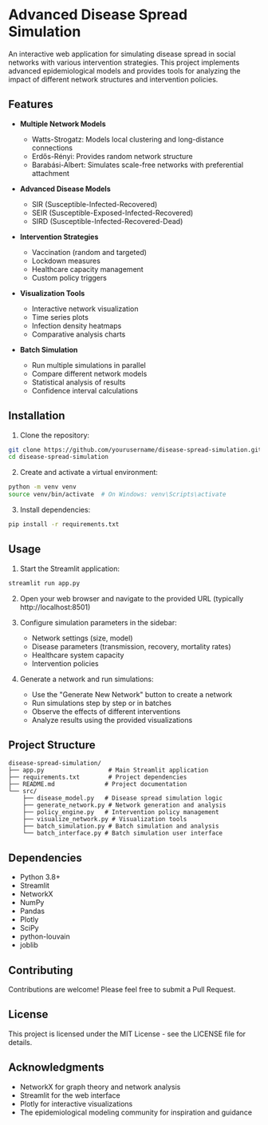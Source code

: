 # Advanced Disease Spread Simulation

An interactive web application for simulating disease spread in social networks with various intervention strategies. This project implements advanced epidemiological models and provides tools for analyzing the impact of different network structures and intervention policies.

## Features

- **Multiple Network Models**

  - Watts-Strogatz: Models local clustering and long-distance connections
  - Erdős-Rényi: Provides random network structure
  - Barabási-Albert: Simulates scale-free networks with preferential attachment

- **Advanced Disease Models**

  - SIR (Susceptible-Infected-Recovered)
  - SEIR (Susceptible-Exposed-Infected-Recovered)
  - SIRD (Susceptible-Infected-Recovered-Dead)

- **Intervention Strategies**

  - Vaccination (random and targeted)
  - Lockdown measures
  - Healthcare capacity management
  - Custom policy triggers

- **Visualization Tools**

  - Interactive network visualization
  - Time series plots
  - Infection density heatmaps
  - Comparative analysis charts

- **Batch Simulation**
  - Run multiple simulations in parallel
  - Compare different network models
  - Statistical analysis of results
  - Confidence interval calculations

## Installation

1. Clone the repository:

```bash
git clone https://github.com/yourusername/disease-spread-simulation.git
cd disease-spread-simulation
```

2. Create and activate a virtual environment:

```bash
python -m venv venv
source venv/bin/activate  # On Windows: venv\Scripts\activate
```

3. Install dependencies:

```bash
pip install -r requirements.txt
```

## Usage

1. Start the Streamlit application:

```bash
streamlit run app.py
```

2. Open your web browser and navigate to the provided URL (typically http://localhost:8501)

3. Configure simulation parameters in the sidebar:

   - Network settings (size, model)
   - Disease parameters (transmission, recovery, mortality rates)
   - Healthcare system capacity
   - Intervention policies

4. Generate a network and run simulations:
   - Use the "Generate New Network" button to create a network
   - Run simulations step by step or in batches
   - Observe the effects of different interventions
   - Analyze results using the provided visualizations

## Project Structure

```
disease-spread-simulation/
├── app.py                  # Main Streamlit application
├── requirements.txt        # Project dependencies
├── README.md              # Project documentation
└── src/
    ├── disease_model.py   # Disease spread simulation logic
    ├── generate_network.py # Network generation and analysis
    ├── policy_engine.py   # Intervention policy management
    ├── visualize_network.py # Visualization tools
    ├── batch_simulation.py # Batch simulation and analysis
    └── batch_interface.py # Batch simulation user interface
```

## Dependencies

- Python 3.8+
- Streamlit
- NetworkX
- NumPy
- Pandas
- Plotly
- SciPy
- python-louvain
- joblib

## Contributing

Contributions are welcome! Please feel free to submit a Pull Request.

## License

This project is licensed under the MIT License - see the LICENSE file for details.

## Acknowledgments

- NetworkX for graph theory and network analysis
- Streamlit for the web interface
- Plotly for interactive visualizations
- The epidemiological modeling community for inspiration and guidance
